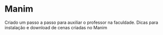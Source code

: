 # Manim
Criado um passo a passo para auxiliar o professor na faculdade.
Dicas para instalação e download de cenas criadas no Manim

